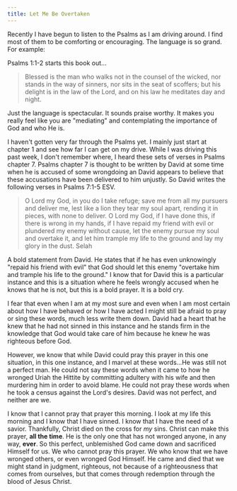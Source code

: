 ```yaml
---
title: Let Me Be Overtaken
---
```

Recently I have begun to listen to the Psalms as I am driving around. I find most of them to be comforting or encouraging. The language is so grand. For example:

Psalms 1:1-2 starts this book out...

> Blessed is the man who walks not in the counsel of the wicked, 
> nor stands in the way of sinners,
> nor sits in the seat of scoffers;
> but his delight is in the law of the Lord,
> and on his law he meditates day and night. 

Just the language is spectacular. It sounds praise worthy. It makes you really feel like you are "mediating" and contemplating the importance of God and who He is. 

I haven't gotten very far through the Psalms yet. I mainly just start at chapter 1 and see how far I can get on my drive. While I was driving this past week, I don't remember where, I heard these sets of verses in Psalms chapter 7. Psalms chapter 7 is thought to be written by David at some time when he is accused of some wrongdoing an David appears to believe that these accusations have been delivered to him unjustly. So David writes the following verses in Psalms 7:1-5 ESV.

> O Lord my God, in you do I take refuge;
> save me from all my pursuers and deliver me,
> lest like a lion they tear my soul apart,
> rending it in pieces, with none to deliver.
> O Lord my God, if I have done this,
> if there is wrong in my hands,
> if I have repaid my friend with evil
> or plundered my enemy without cause,
> let the enemy pursue my soul and overtake it,
> and let him trample my life to the ground
> and lay my glory in the dust. Selah

A bold statement from David. He states that if he has even unknowingly "repaid his friend with evil" that God should let this enemy "overtake him and trample his life to the ground." I know that for David this is a particular instance and this is a situation where he feels wrongly accused when he knows that he is not, but this is a bold prayer. It is a bold cry. 

I fear that even when I am at my most sure and even when I am most certain about how I have behaved or how I have acted I might still be afraid to pray or sing these words, much less write them down. David had a heart that he knew that he had not sinned in this instance and he stands firm in the knowledge that God would take care of him because he knew he was righteous before God. 

However, we know that while David could pray this prayer in this one situation, in this one instance, and I marvel at these words...He was still not a perfect man. He could not say these words when it came to how he wronged Uriah the Hittite by committing adultery with his wife and then murdering him in order to avoid blame. He could not pray these words when he took a census against the Lord's desires. David was not perfect, and neither are we. 

I know that I cannot pray that prayer this morning. I look at my life this morning and I know that I have sinned. I know that I have the need of a savior. Thankfully, Christ died on the cross for *my* sins. Christ can make this prayer, **all the time**. He is the only one that has not wronged anyone, in any way, **ever**. So this perfect, unblemished God came down and sacrificed Himself for us. We who cannot pray this prayer. We who know that we have wronged others, or even wronged God Himself. He came and died that we might stand in judgment, righteous, not because of a righteousness that comes from ourselves, but that comes through redemption through the blood of Jesus Christ. 

